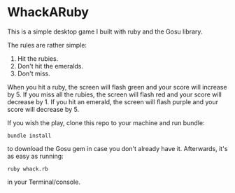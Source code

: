 # WhackARuby

This is a simple desktop game I built with ruby and the Gosu library.

The rules are rather simple:

1. Hit the rubies.
2. Don't hit the emeralds.
3. Don't miss.

When you hit a ruby, the screen will flash green and your score will increase by 5.
If you miss all the rubies, the screen will flash red and your score will decrease by 1.
If you hit an emerald, the screen will flash purple and your score will decrease by 5.

If you wish the play, clone this repo to your machine and run bundle:

`bundle install`

to download the Gosu gem in case you don't already have it.
Afterwards, it's as easy as running:

`ruby whack.rb`

in your Terminal/console.
